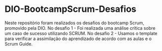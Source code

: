 # DIO-BootcampScrum-Desafios

Neste repositório foram realizados os desafios do bootcamp Scrum, promovido pela DIO.
No desafio 1 - Foi realizada uma análise crítica sobre um caso de sucesso utilizando SCRUM.
No desafio 2 - Usamos o template para verificar a assimilação do aprendizado de acordo com as aulas e o Scrum Guide.

